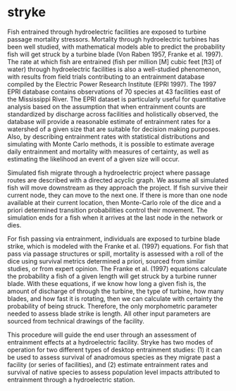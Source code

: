 # stryke

Fish entrained through hydroelectric facilities are exposed to turbine passage mortality stressors. Mortality through hydroelectric turbines has been well studied, with mathematical models able to predict the probability fish will get struck by a turbine blade (Von Raben 1957, Franke et al. 1997). The rate at which fish are entrained (fish per million [M] cubic feet [ft3] of water) through hydroelectric facilities is also a well-studied phenomenon, with results from field trials contributing to an entrainment database compiled by the Electric Power Research Institute (EPRI 1997). The 1997 EPRI database contains observations of 70 species at 43 facilities east of the Mississippi River. The EPRI dataset is particularly useful for quantitative analysis based on the assumption that when entrainment counts are standardized by discharge across facilities and holistically observed, the database will provide a reasonable estimate of entrainment rates for a watershed of a given size that are suitable for decision making purposes.  Also, by describing entrainment rates with statistical distributions and simulating with Monte Carlo methods, it is possible to estimate average daily entrainment and mortality with measures of certainty, as well as estimating the likelihood an event of a given size will occur. 

Simulated fish migrate through a hydroelectric project where passage routes are described with a directed acyclic graph. We assume all simulated fish will move downstream as they approach the project. If fish survive their current node, they can move to the next one. If there is more than one node available at their current location, then Monte-Carlo role of the dice and a priori determined transition probabilities control their movement. The simulation ends for a fish when it arrives at the last node in the network or dies.

For fish passing via entrainment, individuals are exposed to turbine blade strike, which is modeled with the Franke et al. (1997) equations. For fish that pass via passage structures or spill, mortality is assessed with a roll of the dice using survival metrics determined a priori, sourced from similar studies, or from expert opinion. The Franke et al. (1997) equations calculate the probability a fish of a given length will get struck by a turbine runner blade. With these equations, if we know how long a given fish is, the amount of discharge of through the turbine, the type of turbine, how many blades, and how fast it is rotating, then we can calculate with certainty the probability of being struck. Therefore, the only morphometric parameter needed to assess blade strike is length. All other input parameters are sourced from technical drawings of the facility.   

This procedure will guide the end user through an assessment of entrainment effects at a hydroelectric facility.  Stryke has two modes of operation for two different types of desktop entrainment studies: (1) it can be used to assess survival of anadromous species as they migrate past a facility (or series of facilities), and (2) estimate entrainment rates and survival of native species to assess population level impacts attributed to entrainment through a hydroelectric station.    

